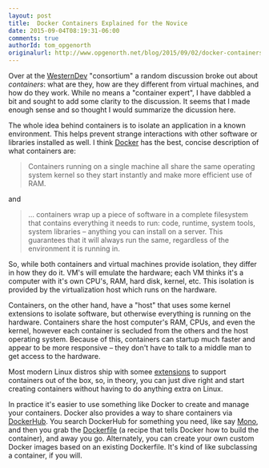 ```yaml
---
layout: post
title:  Docker Containers Explained for the Novice
date: 2015-09-04T08:19:31-06:00
comments: true
authorId: tom_opgenorth
originalurl: http://www.opgenorth.net/blog/2015/09/02/docker-containers-explained-for-the-novice/
---
```

Over at the [WesternDev](http://www.westerndevs.com/) "consortium" a random discussion broke out about _containers_: what are they, how are they different from virtual machines, and how do they work. While no means a "container expert", I have dabbled a bit and sought to add some clarity to the discussion. It seems that I made enough sense and so thought I would summarize the dicussion here.

 The whole idea behind containers is to isolate an application in a known environment. This helps prevent strange interactions with other software or libraries installed as well. I think [Docker](http://www.docker.com) has the best, concise description of what containers are:

> Containers running on a single machine all share the same operating system kernel so they start instantly and make more efficient use of RAM.

and

> ... containers wrap up a piece of software in a complete filesystem that contains everything it needs to run: code, runtime, system tools, system libraries – anything you can install on a server. This guarantees that it will always run the same, regardless of the environment it is running in.

So, while both containers and virtual machines provide isolation, they differ in how they do it. VM's will emulate the hardware; each VM thinks it's a computer with it's own CPU's, RAM, hard disk, kernel, etc. This isolation is provided by the virtualization host which runs on the hardware.

Containers, on the other hand, have a "host" that uses some kernel extensions to isolate software, but otherwise everything is running on the hardware. Containers share the host computer's RAM, CPUs, and even the kernel, however each container is secluded from the others and the host operating system. Because of this, containers can startup much faster and appear to be more responsive &ndash; they don't have to talk to a middle man to get access to the hardware.

Most modern Linux distros ship with somee [extensions](https://linuxcontainers.org) to support containers out of the box, so, in theory, you can just dive right and start creating containers without having to do anything extra on Linux.

In practice it's easier to use something like Docker to create and manage your containers. Docker also provides a way to share containers via [DockerHub](https://hub.docker.com/). You search DockerHub for something you need, like say [Mono](https://hub.docker.com/_/mono/), and then you grab the [Dockerfile](https://docs.docker.com/reference/builder/) (a recipe that tells Docker how to build the container), and away you go. Alternately, you can create your own custom Docker images based on an existing Dockerfile. It's kind of like subclassing a container, if you will.
